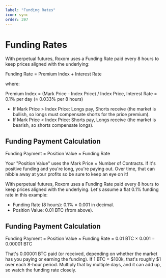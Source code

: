 ```yaml
---
label: "Funding Rates"
icon: sync
order: 397
---
```


# Funding Rates

With perpetual futures, Roxom uses a Funding Rate paid every 8 hours to keep prices aligned with the underlying:

Funding Rate = Premium Index + Interest Rate

where:

Premium Index = (Mark Price - Index Price) / Index Price,  Interest Rate = 0.1% per day (≈ 0.033% per 8 hours)

- If Mark Price > Index Price: Longs pay, Shorts receive (the market is bullish, so longs must compensate shorts for the price premium).
- If Mark Price < Index Price: Shorts pay, Longs receive (the market is bearish, so shorts compensate longs).

## Funding Payment Calculation

Funding Payment = Position Value × Funding Rate

Your "Position Value" uses the Mark Price × Number of Contracts. If it's positive funding and you're long, you're paying out. Over time, that can nibble away at your profits so be sure to keep an eye on it!

With perpetual futures, Roxom uses a Funding Rate paid every 8 hours to keep prices aligned with the underlying. Let's assume a flat 0.1% funding rate in this example:

- Funding Rate (8 hours): 0.1% = 0.001 in decimal.
- Position Value: 0.01 BTC (from above).

## Funding Payment Calculation

Funding Payment = Position Value × Funding Rate = 0.01 BTC × 0.001 = 0.00001 BTC

That's 0.00001 BTC paid (or received, depending on whether the market has you paying or earning the funding). If 1 BTC = $100k, that's roughly $1 over each 8-hour period. Multiply that by multiple days, and it can add up, so watch the funding rate closely.

